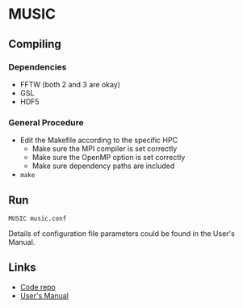 # MUSIC

## Compiling

### Dependencies

- FFTW (both 2 and 3 are okay)
- GSL
- HDF5

### General Procedure

- Edit the Makefile according to the specific HPC
    - Make sure the MPI compiler is set correctly
    - Make sure the OpenMP option is set correctly
    - Make sure dependency paths are included
- `make`

## Run

```console
MUSIC music.conf
```

Details of configuration file parameters could be found in the User's Manual.

## Links

- [Code repo](https://bitbucket.org/ohahn/music/)
- [User's Manual](https://bitbucket.org/ohahn/music/downloads/MUSIC_Users_Guide.pdf)
